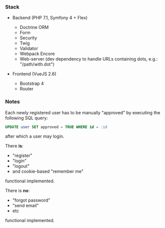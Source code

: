 ### Stack

- Backend (PHP 7.1, Symfony 4 + Flex)

  - Doctrine ORM
  - Form
  - Security
  - Twig
  - Validator
  - Webpack Encore
  - Web-server (dev dependency to handle URLs containing dots, e.g.: "/path/with.dot")

- Frontend (VueJS 2.6)

  - Bootstrap 4
  - Router

### Notes

Each newly registered user has to be manually "approved" by executing the following SQL query:

```sql
UPDATE user SET approved = TRUE WHERE id = :id
```

after which a user may login.

There **is**:

  - "register"
  - "login"
  - "logout"
  - and cookie-based "remember me"

functional implemented.

There is **no**:

  - "forgot password"
  - "send email"
  - etc

functional implemented.
